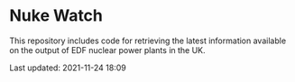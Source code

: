 # Nuke Watch

This repository includes code for retrieving the latest information available on the output of EDF nuclear power plants in the UK.

Last updated: 2021-11-24 18:09